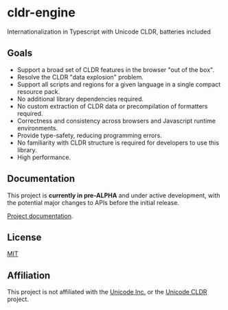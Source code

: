 # cldr-engine

Internationalization in Typescript with Unicode CLDR, batteries included

## Goals

* Support a broad set of CLDR features in the browser "out of the box".
* Resolve the CLDR "data explosion" problem.
* Support all scripts and regions for a given language in a single compact resource pack.
* No additional library dependencies required.
* No custom extraction of CLDR data or precompilation of formatters required.
* Correctness and consistency across browsers and Javascript runtime environments.
* Provide type-safety, reducing programming errors.
* No familiarity with CLDR structure is required for developers to use this library.
* High performance.

## Documentation

This project is **currently in pre-ALPHA** and under active development, with the potential major changes to APIs before the initial release.

[Project documentation](docs/index.md).

## License

[MIT](LICENSE)

## Affiliation

This project is not affiliated with the [Unicode Inc.](https://unicode.org) or the [Unicode CLDR](http://cldr.unicode.org/) project.

